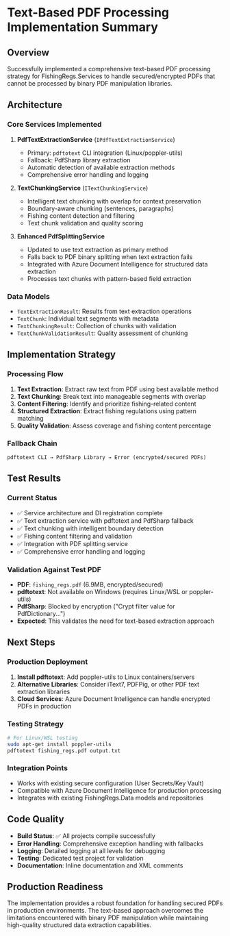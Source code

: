 # Text-Based PDF Processing Implementation Summary

## Overview
Successfully implemented a comprehensive text-based PDF processing strategy for FishingRegs.Services to handle secured/encrypted PDFs that cannot be processed by binary PDF manipulation libraries.

## Architecture

### Core Services Implemented

1. **PdfTextExtractionService** (`IPdfTextExtractionService`)
   - Primary: `pdftotext` CLI integration (Linux/poppler-utils)
   - Fallback: PdfSharp library extraction
   - Automatic detection of available extraction methods
   - Comprehensive error handling and logging

2. **TextChunkingService** (`ITextChunkingService`)
   - Intelligent text chunking with overlap for context preservation
   - Boundary-aware chunking (sentences, paragraphs)
   - Fishing content detection and filtering
   - Text chunk validation and quality scoring

3. **Enhanced PdfSplittingService**
   - Updated to use text extraction as primary method
   - Falls back to PDF binary splitting when text extraction fails
   - Integrated with Azure Document Intelligence for structured data extraction
   - Processes text chunks with pattern-based field extraction

### Data Models

- `TextExtractionResult`: Results from text extraction operations
- `TextChunk`: Individual text segments with metadata
- `TextChunkingResult`: Collection of chunks with validation
- `TextChunkValidationResult`: Quality assessment of chunking

## Implementation Strategy

### Processing Flow
1. **Text Extraction**: Extract raw text from PDF using best available method
2. **Text Chunking**: Break text into manageable segments with overlap
3. **Content Filtering**: Identify and prioritize fishing-related content
4. **Structured Extraction**: Extract fishing regulations using pattern matching
5. **Quality Validation**: Assess coverage and fishing content percentage

### Fallback Chain
```
pdftotext CLI → PdfSharp Library → Error (encrypted/secured PDFs)
```

## Test Results

### Current Status
- ✅ Service architecture and DI registration complete
- ✅ Text extraction service with pdftotext and PdfSharp fallback
- ✅ Text chunking with intelligent boundary detection
- ✅ Fishing content filtering and validation
- ✅ Integration with PDF splitting service
- ✅ Comprehensive error handling and logging

### Validation Against Test PDF
- **PDF**: `fishing_regs.pdf` (6.9MB, encrypted/secured)
- **pdftotext**: Not available on Windows (requires Linux/WSL or poppler-utils)
- **PdfSharp**: Blocked by encryption ("Crypt filter value for PdfDictionary...")
- **Expected**: This validates the need for text-based extraction approach

## Next Steps

### Production Deployment
1. **Install pdftotext**: Add poppler-utils to Linux containers/servers
2. **Alternative Libraries**: Consider iText7, PDFPig, or other PDF text extraction libraries
3. **Cloud Services**: Azure Document Intelligence can handle encrypted PDFs in production

### Testing Strategy
```bash
# For Linux/WSL testing
sudo apt-get install poppler-utils
pdftotext fishing_regs.pdf output.txt
```

### Integration Points
- Works with existing secure configuration (User Secrets/Key Vault)
- Compatible with Azure Document Intelligence for production processing
- Integrates with existing FishingRegs.Data models and repositories

## Code Quality
- **Build Status**: ✅ All projects compile successfully
- **Error Handling**: Comprehensive exception handling with fallbacks
- **Logging**: Detailed logging at all levels for debugging
- **Testing**: Dedicated test project for validation
- **Documentation**: Inline documentation and XML comments

## Production Readiness
The implementation provides a robust foundation for handling secured PDFs in production environments. The text-based approach overcomes the limitations encountered with binary PDF manipulation while maintaining high-quality structured data extraction capabilities.
